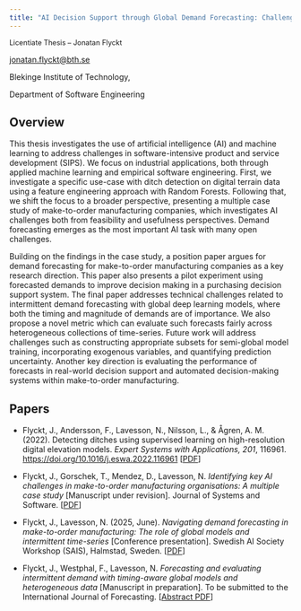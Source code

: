 ```yaml
---
title: "AI Decision Support through Global Demand Forecasting: Challenges and Directions in Make-To-Order Manufacturing Organisations"
---
```


<span style="font-size: 0.9em;">Licentiate Thesis – Jonatan Flyckt</span>

jonatan.flyckt@bth.se

Blekinge Institute of Technology,

Department of Software Engineering

## Overview

This thesis investigates the use of artificial intelligence (AI) and machine learning to address challenges in software-intensive product and service development (SIPS). We focus on industrial applications, both through applied machine learning and empirical software engineering. First, we investigate a specific use-case with ditch detection on digital terrain data using a feature engineering approach with Random Forests. Following that, we shift the focus to a broader perspective, presenting a multiple case study of make-to-order manufacturing companies, which investigates AI challenges both from feasibility and usefulness perspectives. Demand forecasting emerges as the most important AI task with many open challenges.

Building on the findings in the case study, a position paper argues for demand forecasting for make-to-order manufacturing companies as a key research direction. This paper also presents a pilot experiment using forecasted demands to improve decision making in a purchasing decision support system. The final paper addresses technical challenges related to intermittent demand forecasting with global deep learning models, where both the timing and magnitude of demands are of importance. We also propose a novel metric which can evaluate such forecasts fairly across heterogeneous collections of time-series. Future work will address challenges such as constructing appropriate subsets for semi-global model training, incorporating exogenous variables, and quantifying prediction uncertainty. Another key direction is evaluating the performance of forecasts in real-world decision support and automated decision-making systems within make-to-order manufacturing.

## Papers

- Flyckt, J., Andersson, F., Lavesson, N., Nilsson, L., & Ågren, A. M. (2022). Detecting ditches using supervised learning on high-resolution digital elevation models. *Expert Systems with Applications, 201*, 116961. https://doi.org/10.1016/j.eswa.2022.116961 [[PDF](ditch_detection.pdf)]

- Flyckt, J., Gorschek, T., Mendez, D., Lavesson, N. *Identifying key AI challenges in make-to-order manufacturing organisations: A multiple case study* [Manuscript under revision]. Journal of Systems and Software. [[PDF](case_study.pdf)]

- Flyckt, J., Lavesson, N. (2025, June). *Navigating demand forecasting in make-to-order manufacturing: The role of global models and intermittent time-series* [Conference presentation]. Swedish AI Society Workshop (SAIS), Halmstad, Sweden. [[PDF](position_paper.pdf)]

- Flyckt, J., Westphal, F., Lavesson, N. *Forecasting and evaluating intermittent demand with timing-aware global models and heterogeneous data* [Manuscript in preparation]. To be submitted to the International Journal of Forecasting. [[Abstract PDF](abstract_forecasting_paper.pdf)]
